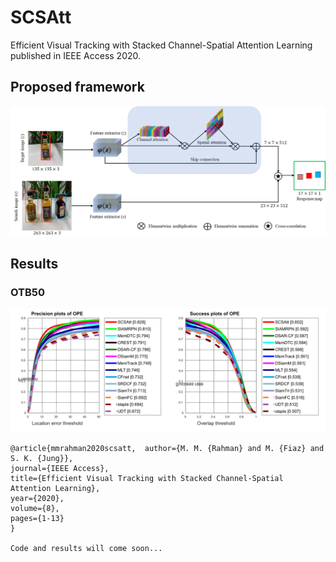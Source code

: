 # SCSAtt
Efficient Visual Tracking with Stacked Channel-Spatial Attention Learning published in IEEE Access 2020.

## Proposed framework

![example](https://github.com/maklachur/SCSAtt/blob/master/Framework.jpg)

## Results
### OTB50
![example](https://github.com/maklachur/SCSAtt/blob/master/otb50_result.jpg)

```
@article{mmrahman2020scsatt,  author={M. M. {Rahman} and M. {Fiaz} and S. K. {Jung}},  
journal={IEEE Access},  
title={Efficient Visual Tracking with Stacked Channel-Spatial Attention Learning}, 
year={2020},  
volume={8},
pages={1-13}
}

Code and results will come soon...
